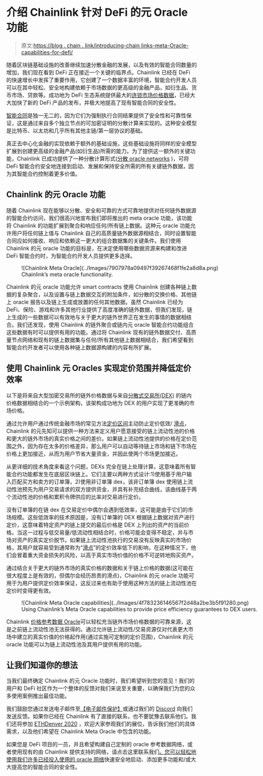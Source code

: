 # 介绍 Chainlink 针对 DeFi 的元 Oracle 功能

> 原文:[https://blog . chain . link/introducing-chain links-meta-Oracle-capabilities-for-defi/](https://blog.chain.link/introducing-chainlinks-meta-oracle-capabilities-for-defi/)

随着区块链基础设施的改善继续加速分散金融的发展，以及有效的智能合同数量的增加，我们现在看到 DeFi 正在接近一个关键的临界点。Chainlink 已经在 DeFi 的快速增长中发挥了重要作用，它创建了一个数据丰富的环境，智能合约开发人员可以在其中轻松、安全地构建依赖于市场数据的更高级的金融产品，如衍生品、货币市场、贷款等。成功地为 DeFi 生态系统提供最大的[连锁市场价格数据](https://feeds.chain.link/)，已经大大加快了新的 DeFi 产品的发布，并极大地提高了现有智能合同的安全性。

[智能合同](https://chain.link/education/smart-contracts)是独一无二的，因为它们为强制执行合同结果提供了安全性和可靠性保证，这是通过来自多个独立节点的可加密证明的分散计算来实现的。这种安全模型是比特币、以太坊和几乎所有其他主链/第一层协议的基础。

真正去中心化金融的实现依赖于额外的基础设施，这些基础设施将同样的安全模型扩展到创建更高级的金融产品(如衍生品)所需的能力。为了提供这一额外的关键功能，Chainlink 已成功提供了一种分散计算形式([分散 oracle networks](https://chain.link/education/blockchain-oracles) )，可将 DeFi 智能合约安全地连接到启动、发展和保持安全所需的所有关键链外数据，因为其智能合约控制着更多价值。

## Chainlink 的元 Oracle 功能

随着 Chainlink 现在能够以分散、安全和可靠的方式可靠地提供对任何链外数据源的智能合约访问，我们很高兴地宣布我们即将推出的 meta oracle 功能，该功能将 Chainlink 的功能扩展到聚合和响应任何/所有链上数据。这种元 oracle 功能允许用户将任何链上值与 Chainlink 自己的高质量链外数据源相结合，同时设置智能合同应如何接收、响应和依赖这一更大的组合数据集的关键条件。我们使用 Chainlink 的元 oracle 功能的目标是，在决定使用哪些数据资源来构建和改进 DeFi 智能合约时，为智能合约开发人员提供更多选择。

<figure id="attachment_503" aria-describedby="caption-attachment-503" style="width: 1600px" class="wp-caption aligncenter">![Chainlink Meta Oracle](../Images/7907978a09497f39267468f1fe2a8d8a.png)

<figcaption id="caption-attachment-503" class="wp-caption-text">Chainlink’s meta oracle functionality.</figcaption>

</figure>

Chainlink 的元 oracle 功能允许 smart contracts 使用 Chainlink 创建各种链上数据的复杂聚合，以及设置与链上数据交互的附加条件，如分散的交换价格、其他链上 oracle 报告以及链上生成或放置的任何其他数据。虽然 Chainlink 已经为 DeFi、保险、游戏和许多其他行业提供了高度准确的链外数据，但我们发现，链上生成的一些数据可以有效地与关于更大的链外世界正在发生的事情的数据相结合。我们还发现，使用 Chainlink 的链外聚合或链内元 oracle 智能合约功能组合这些数据有时可以提供有用的功能。通过将 Chainlink 现有的链外数据交付、高质量节点网络和现有的链上数据集与任何/所有其他链上数据相结合，我们希望看到智能合约开发者可以使用各种链上数据源构建的内容有所扩展。

## 使用 Chainlink 元 Oracles 实现定价范围并降低定价效率

以下是将来自大型加密交易所的链外价格数据与来自[分散式交易所(DEX)](https://blog.chain.link/dex-decentralized-exchange/) 的链内价格数据相结合的一个示例架构，该架构成功地为 DEX 的用户实现了更准确的市场价格。

通过允许用户通过传统金融市场的常见方法[定价区间](https://investinganswers.com/dictionary/p/price-band)主动防止定价低效/ [滑点](https://www.investopedia.com/terms/s/slippage.asp)，Chainlink 的元先知可以提供一种方法来定义用户愿意接受的链上流动性池的价格和更大的链外市场的真实价格之间的差价。如果链上流动性池提供的价格在定价范围之外，因为存在太多的价格差异，那么用户可以自动等待链上市场和链下市场在价格上更加接近，从而为用户节省大量资金，并因此使两个市场更加接近。

从更详细的技术角度来看这个问题，DEXs 完全在链上处理计算，这意味着所有智能合约功能都发生在底层区块链上。它们主要以两种方式设计:1)使用基于用户输入匹配买方和卖方的订单簿，2)使用非订单簿 dex，该非订单簿 dex 使用链上流动性池预先为用户交易请求的双方提供资金，并具有补充结合曲线，该曲线基于两个流动性池的价格和累积令牌供应的比率对交易进行定价。

没有订单簿的在链 dex 在交易定价中偶尔会遇到低效率，这可能是由于它们的市场规模。这些低效率的技术原因是，没有订单簿的 DEX 根据链上数据对资产进行定价，这意味着特定资产的链上提交的最后价格是 DEX 上列出的资产的当前价格。当这一过程与低交易量/低流动性相结合时，价格可能会变得不稳定，并与市场对资产的真实定价脱节。如果链上流动性池执行的交易没有反映真实的市场价格，其用户就容易受到通常称为“[滑点](https://www.investopedia.com/terms/s/slippage.asp)”的定价效率低下的影响，在这种情况下，他们会冒着重大资金损失的风险，以高于真实市场价值的价格不可逆转地购买资产。

通过结合关于更大的链外市场的真实价格的数据和关于链上价格的数据(这可能在很大程度上是有效的，但偶尔会经历昂贵的滑点)，Chainlink 的元 oracle 功能可用于为用户提供定价效率保证，这反过来也有助于使用这种方法的链上流动性池在定价时变得更有效。

<figure id="attachment_504" aria-describedby="caption-attachment-504" style="width: 1600px" class="wp-caption aligncenter">![Chainlink Meta Oracle capabilities](../Images/4f783236146567f2d48a2be3b5f91280.png)

<figcaption id="caption-attachment-504" class="wp-caption-text">Using Chainlink’s Meta Oracle capabilities to provide price efficiency guarantees to DEX users.</figcaption>

</figure>

Chainlink [价格参考数据 Oracle](https://feeds.chain.link/)可以轻松充当链外市场价格数据的可靠来源，这是之前链上流动性池无法获得的。通过允许链上流动性/交易资源仅对代表更大市场中建立的真实价值的价格起作用(通过实施可定制的定价范围)，Chainlink 的元 oracle 功能可以为链上流动性池及其用户提供有用的功能。

## 让我们知道你的想法

当我们最终确定 Chainlink 的元 Oracle 功能时，我们希望听到您的意见！我们的用户和 DeFi 社区作为一个整体的反馈对我们来说至关重要，以确保我们为您的众多使用案例推出最佳功能。

我们鼓励您通过发送电子邮件至[【电子邮件保护】](/cdn-cgi/l/email-protection)或通过我们的 [Discord](https://discord.gg/aSK4zew) 向我们发送反馈。如果你已经在 Chainlink 有了直接的联系，也不要犹豫去联系他们。我们还将参加 [ETHDenver 2020](https://medium.com/ethdenver/build-with-chainlink-at-ethdenver-2020-92688d97ffb4) ，欢迎大家参观我们的展位，告诉我们他们的具体需求，以及他们希望在 Chainlink Meta Oracle 中包含的功能。

如果您是 DeFi 项目的一员，并且希望构建自己定制的 oracle 参考数据网络，或者使用现有的由 Chainlink 提供支持的网络，请点击这里联系我们[。您可以轻松地](https://chainlinkcommunity.typeform.com/to/XcgLVP)[使用我们许多已经投入使用的 oracle 网络](https://data.chain.link/)快速安全地启动、添加更多功能和/或大大提高您的智能合同的安全性。